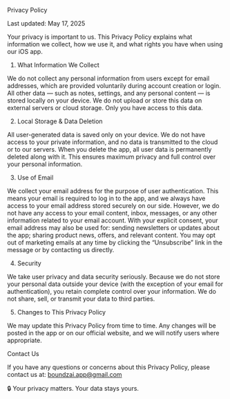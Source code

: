 Privacy Policy

Last updated: May 17, 2025

Your privacy is important to us. This Privacy Policy explains what information we collect, how we use it, and what rights you have when using our iOS app.

1. What Information We Collect

We do not collect any personal information from users except for email addresses, which are provided voluntarily during account creation or login.
All other data — such as notes, settings, and any personal content — is stored locally on your device. We do not upload or store this data on external servers or cloud storage. Only you have access to this data.

2. Local Storage & Data Deletion
   
All user-generated data is saved only on your device.
We do not have access to your private information, and no data is transmitted to the cloud or to our servers.
When you delete the app, all user data is permanently deleted along with it.
This ensures maximum privacy and full control over your personal information.

3. Use of Email
   
We collect your email address for the purpose of user authentication.
This means your email is required to log in to the app, and we always have access to your email address stored securely on our side.
However, we do not have any access to your email content, inbox, messages, or any other information related to your email account.
With your explicit consent, your email address may also be used for:
sending newsletters or updates about the app;
sharing product news, offers, and relevant content.
You may opt out of marketing emails at any time by clicking the “Unsubscribe” link in the message or by contacting us directly.

4. Security

We take user privacy and data security seriously.
Because we do not store your personal data outside your device (with the exception of your email for authentication), you retain complete control over your information.
We do not share, sell, or transmit your data to third parties.

5. Changes to This Privacy Policy
   
We may update this Privacy Policy from time to time.
Any changes will be posted in the app or on our official website, and we will notify users where appropriate.

Contact Us

If you have any questions or concerns about this Privacy Policy, please contact us at: boundzai.app@gmail.com

🔒 Your privacy matters. Your data stays yours.

